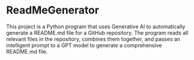 # ReadMeGenerator
This project is a Python program that uses Generative AI to automatically generate a README.md file for a GitHub repository. The program reads all relevant files in the repository, combines them together, and passes an intelligent prompt to a GPT model to generate a comprehensive README.md file.
